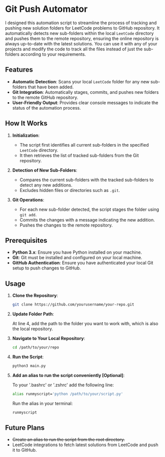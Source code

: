 # Git Push Automator

I designed this automation script to streamline the process of tracking and pushing new solution folders for LeetCode problems to GitHub repository. It automatically detects new sub-folders within the local `LeetCode` directory and pushes them to the remote repository, ensuring the online repository is always up-to-date with the latest solutions. You can use it with any of your projects and modify the code to track all the files instead of just the sub-folders according to your requirements.

## Features

- **Automatic Detection**: Scans your local `LeetCode` folder for any new sub-folders that have been added.
- **Git Integration**: Automatically stages, commits, and pushes new folders to the remote GitHub repository.
- **User-Friendly Output**: Provides clear console messages to indicate the status of the automation process.

## How It Works

1. **Initialization**:

   - The script first identifies all current sub-folders in the specified `LeetCode` directory.
   - It then retrieves the list of tracked sub-folders from the Git repository.

2. **Detection of New Sub-Folders**:

   - Compares the current sub-folders with the tracked sub-folders to detect any new additions.
   - Excludes hidden files or directories such as `.git`.

3. **Git Operations**:
   - For each new sub-folder detected, the script stages the folder using `git add`.
   - Commits the changes with a message indicating the new addition.
   - Pushes the changes to the remote repository.

## Prerequisites

- **Python 3.x**: Ensure you have Python installed on your machine.
- **Git**: Git must be installed and configured on your local machine.
- **GitHub Authentication**: Ensure you have authenticated your local Git setup to push changes to GitHub.

## Usage

1. **Clone the Repository**:

   ```sh
   git clone https://github.com/yourusername/your-repo.git

   ```

2. **Update Folder Path**:

   At line 4, add the path to the folder you want to work with, which is also the local repository.

3. **Navigate to Your Local Repository**:

   ```sh
   cd /path/to/your/repo

   ```

4. **Run the Script**:
   ```sh
   python3 main.py
   ```

5. **Add an alias to run the script conveniently [Optional]**:
   
   To your '.bashrc' or '.zshrc' add the following line:
   ```sh
   alias runmyscript='python /path/to/your/script.py'
   ```
   Run the alias in your terminal:
   ```sh
   runmyscript
   ```

## Future Plans

- ~~Create an alias to run the script from the root directory.~~
- LeetCode integrations to fetch latest solutions from LeetCode and push it to GitHub.

